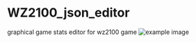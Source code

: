# WZ2100_json_editor
graphical game stats editor for wz2100 game
![example image](ui/src/images/example,png)

